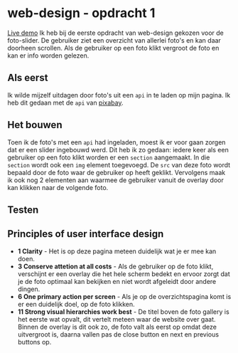 # web-design - opdracht 1
[Live demo](https://japgroevemaker.github.io/web-design/index.html)
Ik heb bij de eerste opdracht van web-design gekozen voor de foto-slider.
De gebruiker ziet een overzicht van allerlei foto's en kan daar doorheen scrollen.
Als de gebruiker op een foto klikt vergroot de foto en kan er info worden gelezen.

## Als eerst
Ik wilde mijzelf uitdagen door foto's uit een ```api``` in te laden op mijn pagina.
Ik heb dit gedaan met de ```api``` van [pixabay](https://pixabay.com).

## Het bouwen
Toen ik de foto's met een ```api``` had ingeladen, moest ik er voor gaan zorgen dat er een slider ingebouwd werd. Dit heb ik zo gedaan: iedere keer als een gebruiker op een foto klikt worden er een ```section``` aangemaakt. In die ```section``` wordt ook een ```img``` element toegevoegd. De ```src``` van deze foto wordt bepaald door de foto waar de gebruiker op heeft geklikt. Vervolgens maak ik ook nog 2 elementen aan waarmee de gebruiker vanuit de overlay door kan klikken naar de volgende foto.

## Testen

## Principles of user interface design
* **1 Clarity** - Het is op deze pagina meteen duidelijk wat je er mee kan doen.
* **3 Conserve attetion at all costs** - Als de gebruiker op de foto klikt, verschijnt er een overlay die het hele scherm bedekt en ervoor zorgt dat je de foto optimaal kan bekijken en niet wordt afgeleidt door andere dingen.
* **6 One primary action per screen** - Als je op de overzichtspagina komt is er een duidelijk doel, op de foto klikken.
* **11 Strong visual hierarchies work best** - De titel boven de foto gallery is het eerste wat opvalt, dit vertelt meteen waar de website over gaat. Binnen de overlay is dit ook zo, de foto valt als eerst op omdat deze uitvergroot is, daarna vallen pas de close button en next en previous buttons op.
